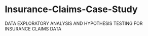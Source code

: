 # Insurance-Claims-Case-Study
DATA EXPLORATORY ANALYSIS AND HYPOTHESIS TESTING FOR INSURANCE CLAIMS DATA
